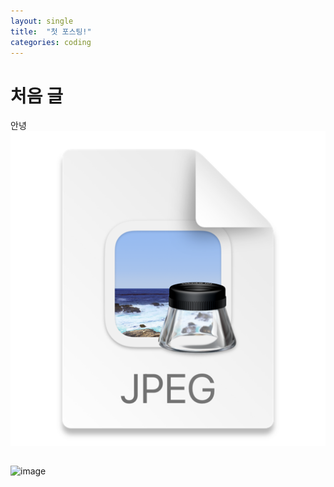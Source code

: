 ```yaml
---
layout: single
title:  "첫 포스팅!"
categories: coding
---
```


# 처음 글

안녕
![img.png](img.png)
```java

```

![image](https://user-images.githubusercontent.com/108928206/227682000-04c452b1-a34e-4f86-83b2-4238b6614b26.png)
